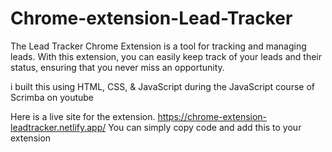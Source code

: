 # Chrome-extension-Lead-Tracker
The Lead Tracker Chrome Extension is a tool for tracking and managing leads.
With this extension, you can easily keep track of your leads and their status, ensuring that you never miss an opportunity.

i built this using HTML, CSS, & JavaScript during the JavaScript course of Scrimba on youtube

Here is a live site for the extension. 
https://chrome-extension-leadtracker.netlify.app/
You can simply copy code and add this to your extension
